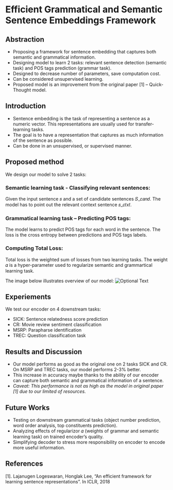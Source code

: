 # Efficient Grammatical and Semantic Sentence Embeddings Framework

## Abstraction
- Proposing a framework for sentence embedding that captures both semantic and grammatical information.
- Designing model to learn 2 tasks: relevant sentence detection (semantic task) and POS tags prediction (grammar task).
- Designed to decrease number of parameters, save computation cost.
- Can be considered unsupervised learning.
- Proposed model is an improvement from the original paper [1] – Quick-Thought model.

## Introduction
- Sentence embedding is the task of representing a sentence as a numeric vector. This representations are usually used for transfer-learning tasks.
- The goal is to have a representation that captures as much information of the sentence as possible.
- Can be done in an unsupervised, or supervised manner.

## Proposed method
We design our model to solve 2 tasks:

### Semantic learning task - Classifying relevant sentences:
Given the input sentence 𝑠 and a set of candidate sentences 𝑆_𝑐𝑎𝑛𝑑. The model has to point out the relevant context sentence 𝑠_𝑐𝑡𝑥𝑡. 

### Grammatical learning task – Predicting POS tags:
The model learns to predict POS tags for each word in the sentence. The loss is the cross entropy between predictions and POS tags labels.

### Computing Total Loss:
Total loss is the weighted sum of losses from two learning tasks. The weight 𝛼 is a hyper-parameter used to regularize semantic and grammartical learning task.

The image below illustrates overview of our model: 
![Optional Text](../master/src/model_overview.png)

## Experiements
We test our encoder on 4 downstream tasks:
- SICK: Sentence relatedness score prediction
- CR: Movie review sentiment classification
- MSRP: Parapharse identification 
- TREC: Question classification task

## Results and Discussion
- Our model performs as good as the original one on 2 tasks SICK and CR. On MSRP and TREC tasks, our model performs 2-3% better. 
- This increase in accuracy maybe thanks to the ability of our encoder can capture both semantic and grammatical information of a sentence. 
- *Caveat: This performance is not  as high as the model in original paper [1] due to our limited of resources.*

## Future Works
- Testing on downstream grammatical tasks (object number prediction, word order analysis, top constituents prediction).
- Analyzing effects of regularizor 𝛼 (weights of grammar and semantic learning task) on trained encoder’s quality.
- Simplifying decoder to stress more responsibility on encoder to encode more useful information.

## References
[1]. Lajanugen Logeswaran, Honglak Lee, “An efficient framework for learning sentence representations”. In ICLR, 2018











